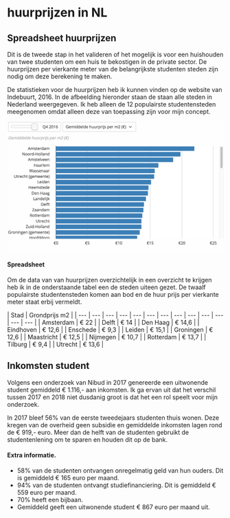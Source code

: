# huurprijzen in NL

## **Spreadsheet huurprijzen**

Dit is de tweede stap in het valideren of het mogelijk is voor een huishouden van twee studenten om een huis te bekostigen in de private sector. De huurprijzen per vierkante meter van de belangrijkste studenten steden zijn nodig om deze berekening te maken.

De statistieken voor de huurprijzen heb ik kunnen vinden op  de website van Indebuurt, 2016. In de afbeelding hieronder staan de staan alle steden in Nederland weergegeven. Ik heb alleen de 12 populairste studentensteden meegenomen omdat alleen deze van toepassing zijn voor mijn concept.  

![](../../.gitbook/assets/schermafbeelding-2018-06-09-om-14.55.33.png)

#### Spreadsheet

Om de data van van huurprijzen overzichtelijk in een overzicht te krijgen heb ik in de onderstaande tabel een de steden uiteen gezet. De twaalf populairste studentensteden komen aan bod en de huur prijs per vierkante meter staat erbij vermeldt.  

| Stad | Grondprijs m2 |
| --- | --- | --- | --- | --- | --- | --- | --- | --- | --- | --- | --- | --- |
| Amsterdam | € 22 |
| Delft | € 14 |
| Den Haag | € 14,6 |
| Eindhoven | € 12,6 |
| Enschede  | € 9,3 |
| Leiden  | € 15,1 |
| Groningen | € 12,6 |
| Maastricht | € 12,5 |
| Nijmegen | € 10,7 |
| Rotterdam | € 13,7 |
| Tilburg | € 9,4 |
| Utrecht  | € 13,6 |

## Inkomsten student

Volgens een onderzoek van Nibud in 2017 genereerde een uitwonende student gemiddeld € 1.116,- aan inkomsten. Ik ga ervan uit dat het verschil tussen 2017 en 2018 niet dusdanig groot is dat het een rol speelt voor mijn onderzoek. 

In 2017 bleef 56% van de eerste tweedejaars studenten thuis wonen. Deze kregen van de overheid geen subsidie en gemiddelde inkomsten lagen rond de € 919,- euro.  Meer dan de helft van de studenten gebruikt de studentenlening om te sparen en houden dit op de bank. 

#### Extra informatie.

* 58% van de studenten ontvangen onregelmatig geld van hun ouders. Dit is gemiddeld € 165 euro per maand. 
* 94% van de studenten ontvangt studiefinanciering. Dit is gemiddeld € 559 euro per maand. 
* 70% heeft een bijbaan.
* Gemiddeld geeft een uitwonende student € 867 euro per maand uit.  





